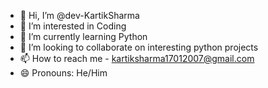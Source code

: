 - 👋 Hi, I’m @dev-KartikSharma
- 👀 I’m interested in Coding
- 🌱 I’m currently learning Python
- 💞️ I’m looking to collaborate on interesting python projects
- 📫 How to reach me - kartiksharma17012007@gmail.com
- 😄 Pronouns: He/Him

<!---
dev-KartikSharma/dev-KartikSharma is a ✨ special ✨ repository because its `README.md` (this file) appears on your GitHub profile.
You can click the Preview link to take a look at your changes.
--->
